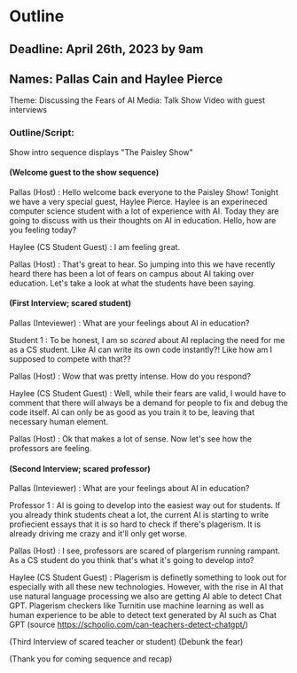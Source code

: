 # Outline

## Deadline: April 26th, 2023 by 9am

## Names: Pallas Cain and Haylee Pierce

Theme: Discussing the Fears of AI
Media: Talk Show Video with guest interviews

### Outline/Script:

Show intro sequence displays "The Paisley Show"

#### (Welcome guest to the show sequence)
Pallas (Host) : Hello welcome back everyone to the Paisley Show! Tonight we have a very special guest, Haylee Pierce. Haylee is an experineced computer science student with a lot of experience with AI. Today they are going to discuss with us their thoughts on AI in education. Hello, how are you feeling today?

Haylee (CS Student Guest) : I am feeling great. 

Pallas (Host) : That's great to hear. So jumping into this we have recently heard there has been a lot of fears on campus about AI taking over education. Let's take a look at what the students have been saying.

#### (First Interview; scared student) 

Pallas (Inteviewer) : What are your feelings about AI in education?

Student 1 : To be honest, I am so *scared* about AI replacing the need for me as a CS student. Like AI can write its own code instantly?! Like how am I supposed to compete with that??

Pallas (Host) : Wow that was pretty intense. How do you respond?

Haylee (CS Student Guest) : Well, while their fears are valid, I would have to comment that there will always be a demand for people to fix and debug the code itself. AI can only be as good as you train it to be, leaving that necessary human element.

Pallas (Host) : Ok that makes a lot of sense. Now let's see how the professors are feeling.

#### (Second Interview; scared professor)

Pallas (Inteviewer) : What are your feelings about AI in education?

Professor 1 : AI is going to develop into the easiest way out for students. If you already think students cheat a lot, the current AI is starting to write profiecient essays that it is so hard to check if there's plagerism. It is already driving me crazy and it'll only get worse.

Pallas (Host) : I see, professors are scared of plargerism running rampant. As a CS student do you think that's what it's going to develop into?

Haylee (CS Student Guest) : Plagerism is definetly something to look out for especially with all these new technologies. However, with the rise in AI that use natural language processing we also are getting AI able to detect Chat GPT. Plagerism checkers like Turnitin use machine learning as well as human experience to be able to detect text generated by AI such as Chat GPT (source https://schoolio.com/can-teachers-detect-chatgpt/) 

(Third Interview of scared teacher or student)
(Debunk the fear)

(Thank you for coming sequence and recap)
